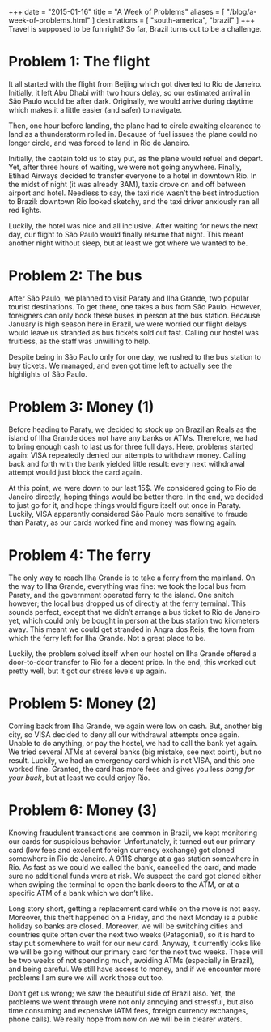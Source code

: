 +++
date    = "2015-01-16"
title   = "A Week of Problems"
aliases = [ "/blog/a-week-of-problems.html" ]
destinations = [ "south-america", "brazil" ]
+++
Travel is supposed to be fun right? So far, Brazil turns out to be a challenge.
<!--more-->

# Problem 1: The flight
It all started with the flight from Beijing which got diverted to Rio de Janeiro. Initially, it left Abu Dhabi with two hours delay, so our estimated arrival in São Paulo would be after dark. Originally, we would arrive during daytime which makes it a little easier (and safer) to navigate.

Then, one hour before landing, the plane had to circle awaiting clearance to land as a thunderstorm rolled in. Because of fuel issues the plane could no longer circle, and was forced to land in Rio de Janeiro.

Initially, the captain told us to stay put, as the plane would refuel and depart. Yet, after three hours of waiting, we were not going anywhere. Finally, Etihad Airways decided to transfer everyone to a hotel in downtown Rio. In the midst of night (it was already 3AM), taxis drove on and off between airport and hotel. Needless to say, the taxi ride wasn’t the best introduction to Brazil: downtown Rio looked sketchy, and the taxi driver anxiously ran all red lights.

Luckily, the hotel was nice and all inclusive. After waiting for news the next day, our flight to São Paulo would finally resume that night. This meant another night without sleep, but at least we got where we wanted to be.

# Problem 2: The bus
After São Paulo, we planned to visit Paraty and Ilha Grande, two popular tourist destinations. To get there, one takes a bus from São Paulo. However, foreigners can only book these buses in person at the bus station. Because January is high season here in Brazil, we were worried our flight delays would leave us stranded as bus tickets sold out fast. Calling our hostel was fruitless, as the staff was unwilling to help.

Despite being in São Paulo only for one day, we rushed to the bus station to buy tickets. We managed, and even got time left to actually see the highlights of São Paulo.

# Problem 3: Money (1)
Before heading to Paraty, we decided to stock up on Brazilian Reals as the island of Ilha Grande does not have any banks or ATMs. Therefore, we had to bring enough cash to last us for three full days. Here, problems started again: VISA repeatedly denied our attempts to withdraw money. Calling back and forth with the bank yielded little result: every next withdrawal attempt would just block the card again.

At this point, we were down to our last 15$. We considered going to Rio de Janeiro directly, hoping things would be better there. In the end, we decided to just go for it, and hope things would figure itself out once in Paraty. Luckily, VISA apparently considered São Paulo more sensitive to fraude than Paraty, as our cards worked fine and money was flowing again.

# Problem 4: The ferry
The only way to reach Ilha Grande is to take a ferry from the mainland. On the way to Ilha Grande, everything was fine: we took the local bus from Paraty, and the government operated ferry to the island. One snitch however; the local bus dropped us of directly at the ferry terminal. This sounds perfect, except that we didn’t arrange a bus ticket to Rio de Janeiro yet, which could only be bought in person at the bus station two kilometers away. This meant we could get stranded in Angra dos Reis, the town from which the ferry left for Ilha Grande. Not a great place to be.

Luckily, the problem solved itself when our hostel on Ilha Grande offered a door-to-door transfer to Rio for a decent price. In the end, this worked out pretty well, but it got our stress levels up again.

# Problem 5: Money (2)
Coming back from Ilha Grande, we again were low on cash. But, another big city, so VISA decided to deny all our withdrawal attempts once again. Unable to do anything, or pay the hostel, we had to call the bank yet again. We tried several ATMs at several banks (big mistake, see next point), but no result. Luckily, we had an emergency card which is not VISA, and this one worked fine. Granted, the card has more fees and gives you less *bang for your buck*, but at least we could enjoy Rio.

# Problem 6: Money (3)
Knowing fraudulent transactions are common in Brazil, we kept monitoring our cards for suspicious behavior. Unfortunately, it turned out our primary card (low fees and excellent foreign currency exchange) got cloned somewhere in Rio de Janeiro. A 9.11$ charge at a gas station somewhere in Rio. As fast as we could we called the bank, cancelled the card, and made sure no additional funds were at risk. We suspect the card got cloned either when swiping the terminal to open the bank doors to the ATM, or at a specific ATM of a bank which we don’t like.

Long story short, getting a replacement card while on the move is not easy. Moreover, this theft happened on a Friday, and the next Monday is a public holiday so banks are closed. Moreover, we will be switching cities and countries quite often over the next two weeks (Patagonia!), so it is hard to stay put somewhere to wait for our new card. Anyway, it currently looks like we will be going without our primary card for the next two weeks. These will be two weeks of not spending much, avoiding ATMs (especially in Brazil), and being careful. We still have access to money, and if we encounter more problems I am sure we will work those out too.

Don’t get us wrong; we saw the beautiful side of Brazil also. Yet, the problems we went through were not only annoying and stressful, but also time consuming and expensive (ATM fees, foreign currency exchanges, phone calls). We really hope from now on we will be in clearer waters.